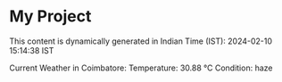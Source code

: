 # My Project

This content is dynamically generated in Indian Time (IST): 2024-02-10 15:14:38 IST


Current Weather in Coimbatore:
Temperature: 30.88 °C
Condition: haze
